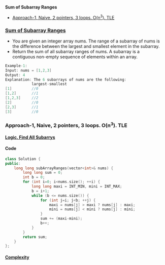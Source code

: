 **Sum of Subarray Ranges**
- [Approach-1, Naive, 2 pointers, 3 loops. O(n<sup>3</sup>). TLE](#a1)

### [Sum of Subarray Ranges](https://leetcode.com/problems/sum-of-subarray-ranges/)
- You are given an integer array nums. The range of a subarray of nums is the difference between the largest and smallest element in the subarray.
- Return the sum of all subarray ranges of nums. A subarray is a contiguous non-empty sequence of elements within an array.
```c
Example-1:
Input: nums = [1,2,3]
Output: 4
Explanation: The 6 subarrays of nums are the following:
            largest-smallest
[1]         //0
[1,2]       //1
[1,2,3]     //2
[2]         //0
[2,3]       //1
[3]         //0
```

<a name=a1></a>
### Approach-1, Naive, 2 pointers, 3 loops. O(n<sup>3</sup>). TLE
#### [Logic. Find All Subarrys](/DS_Questions/Questions/Strings/SubString_SubSequence/SubString_SubArray/Find_All_SubSeq.md)
#### Code
```cpp
class Solution {
public:
    long long subArrayRanges(vector<int>& nums) {
        long long sum = 0;
        int b = 0;
        for (int i=0; i<nums.size(); ++i) {
            long long maxi = INT_MIN, mini = INT_MAX;
            b = i+1;
            while (b <= nums.size()) {
                for (int j=i; j<b; ++j) {
                    maxi = nums[j] > maxi ? nums[j] : maxi;
                    mini = nums[j] < mini ? nums[j] : mini;
                }
                sum += (maxi-mini);
                b++;
            }
        }
        return sum;
    }
};
```
#### [Complexity](/DS_Questions/Questions/Strings/SubString_SubSequence/SubString_SubArray/Find_All_SubSeq.md)

